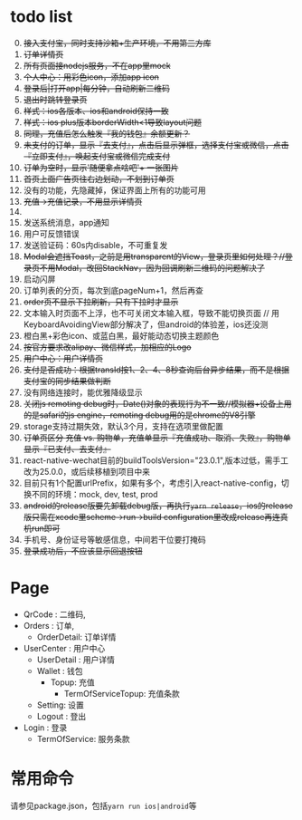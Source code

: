 # todo list

0. ~~接入支付宝，同时支持沙箱+生产环境，不用第三方库~~
1. ~~订单详情页~~
2. ~~所有页面接nodejs服务，不在app里mock~~
3. ~~个人中心：用彩色icon，添加app icon~~
3. ~~登录后|打开app|每分钟，自动刷新二维码~~
4. ~~退出时跳转登录页~~
5. ~~样式：ios各版本、ios和android保持一致~~
6. ~~样式：ios plus版本borderWidth<1导致layout问题~~
6. ~~同理，充值后怎么触发『我的钱包』余额更新？~~
7. ~~未支付的订单，显示『去支付』，点击后显示弹框，选择支付宝或微信，点击『立即支付』，唤起支付宝或微信完成支付~~
8. ~~订单为空时，显示'随便拿点啥吧'+ 一张图片~~
9. ~~首页上面广告页往右边划动，不划到订单页~~
10. 没有的功能，先隐藏掉，保证界面上所有的功能可用
11. ~~充值->充值记录，不用显示详情页~~
12. 
7. 发送系统消息，app通知
8. 用户可反馈错误
9. 发送验证码：60s内disable，不可重复发
10. ~~Modal会遮挡Toast，之前是用transparent的View，登录页里如何处理？//登录页不用Modal，改回StackNav，因为回调刷新二维码的问题解决了~~
11. 启动闪屏
12. 订单列表的分页，每次到底pageNum+1，然后再查
14. ~~order页不显示下拉刷新，只有下拉时才显示~~
15. 文本输入时页面不上浮，也不可关闭文本输入框，导致不能切换页面 // 用KeyboardAvoidingView部分解决了，但android的体验差，ios还没测
16. 橙白黑+彩色icon、或蓝白黑，最好能动态切换主题颜色
18. ~~按官方要求改alipay、微信样式，加相应的Logo~~
20. ~~用户中心：用户详情页~~
21. ~~支付是否成功：根据transId按1、2、4、8秒查询后台异步结果，而不是根据支付宝的同步结果做判断~~
22. 没有网络连接时，能优雅降级显示
23. ~~关闭js remoting debug时，Date()对象的表现行为不一致//模拟器+设备上用的是safari的js engine，remoting debug用的是chrome的V8引擎~~
24. storage支持过期失效，默认3个月，支持在选项里做配置
26. ~~订单页区分 充值 vs. 购物单，充值单显示『充值成功、取消、失败』，购物单显示『已支付、去支付』~~
27. react-native-wechat目前的buildToolsVersion="23.0.1",版本过低，需手工改为25.0.0，或后续移植到项目中来
28. 目前只有1个配置urlPrefix，如果有多个，考虑引入react-native-config，切换不同的环境：mock, dev, test, prod
29. ~~android的release版要先卸载debug版，再执行`yarn release`，ios的release版只需在xcode里scheme->run->build configuration里改成release再连真机run即可~~
30. 手机号、身份证号等敏感信息，中间若干位要打掩码
31. ~~登录成功后，不应该显示回退按钮~~


# Page

- QrCode : 二维码,
- Orders : 订单,
  - OrderDetail: 订单详情
- UserCenter : 用户中心
  - UserDetail : 用户详情
  - Wallet : 钱包
  	- Topup: 	充值
  		- TermOfServiceTopup: 充值条款
  - Setting: 设置
  - Logout : 登出
- Login : 登录
	- TermOfService: 服务条款

# 常用命令

请参见package.json，包括`yarn run ios|android`等
